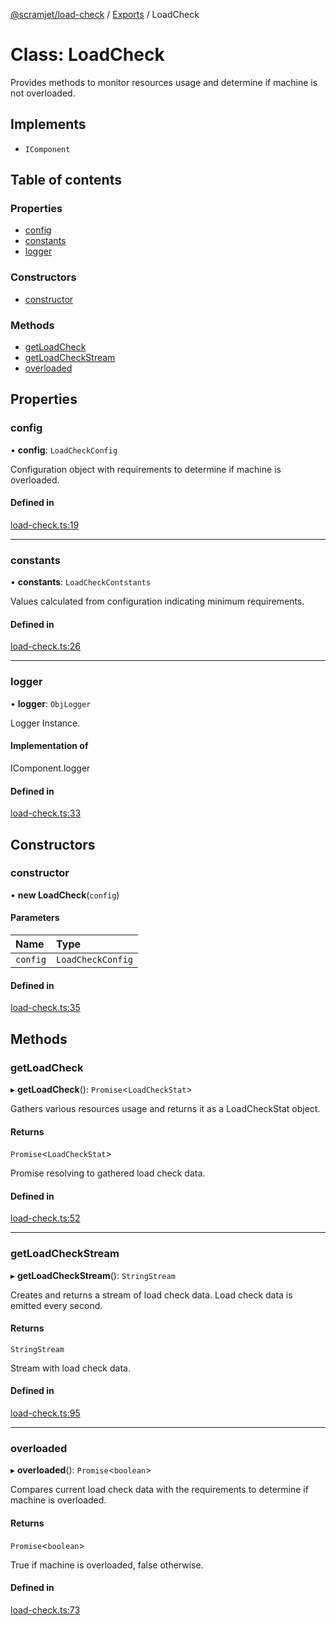 [@scramjet/load-check](../README.md) / [Exports](../modules.md) / LoadCheck

# Class: LoadCheck

Provides methods to monitor resources usage and determine if machine is not overloaded.

## Implements

- `IComponent`

## Table of contents

### Properties

- [config](LoadCheck.md#config)
- [constants](LoadCheck.md#constants)
- [logger](LoadCheck.md#logger)

### Constructors

- [constructor](LoadCheck.md#constructor)

### Methods

- [getLoadCheck](LoadCheck.md#getloadcheck)
- [getLoadCheckStream](LoadCheck.md#getloadcheckstream)
- [overloaded](LoadCheck.md#overloaded)

## Properties

### config

• **config**: `LoadCheckConfig`

Configuration object with requirements to determine if machine is overloaded.

#### Defined in

[load-check.ts:19](https://github.com/scramjetorg/transform-hub/blob/HEAD/packages/load-check/src/load-check.ts#L19)

___

### constants

• **constants**: `LoadCheckContstants`

Values calculated from configuration indicating minimum requirements.

#### Defined in

[load-check.ts:26](https://github.com/scramjetorg/transform-hub/blob/HEAD/packages/load-check/src/load-check.ts#L26)

___

### logger

• **logger**: `ObjLogger`

Logger Instance.

#### Implementation of

IComponent.logger

#### Defined in

[load-check.ts:33](https://github.com/scramjetorg/transform-hub/blob/HEAD/packages/load-check/src/load-check.ts#L33)

## Constructors

### constructor

• **new LoadCheck**(`config`)

#### Parameters

| Name | Type |
| :------ | :------ |
| `config` | `LoadCheckConfig` |

#### Defined in

[load-check.ts:35](https://github.com/scramjetorg/transform-hub/blob/HEAD/packages/load-check/src/load-check.ts#L35)

## Methods

### getLoadCheck

▸ **getLoadCheck**(): `Promise`<`LoadCheckStat`\>

Gathers various resources usage and returns it as a LoadCheckStat object.

#### Returns

`Promise`<`LoadCheckStat`\>

Promise resolving to gathered load check data.

#### Defined in

[load-check.ts:52](https://github.com/scramjetorg/transform-hub/blob/HEAD/packages/load-check/src/load-check.ts#L52)

___

### getLoadCheckStream

▸ **getLoadCheckStream**(): `StringStream`

Creates and returns a stream of load check data.
Load check data is emitted every second.

#### Returns

`StringStream`

Stream with load check data.

#### Defined in

[load-check.ts:95](https://github.com/scramjetorg/transform-hub/blob/HEAD/packages/load-check/src/load-check.ts#L95)

___

### overloaded

▸ **overloaded**(): `Promise`<`boolean`\>

Compares current load check data with the requirements to determine if machine is overloaded.

#### Returns

`Promise`<`boolean`\>

True if machine is overloaded, false otherwise.

#### Defined in

[load-check.ts:73](https://github.com/scramjetorg/transform-hub/blob/HEAD/packages/load-check/src/load-check.ts#L73)
